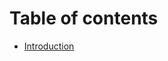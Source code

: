 # Table of contents
- [Introduction](https://github.com/wp-launchpad/launchpad/blob/v1/wiki/index.md)
